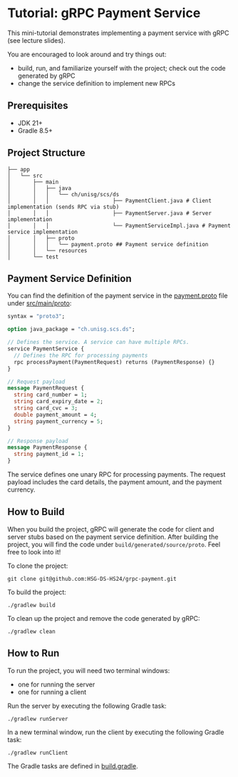 # Tutorial: gRPC Payment Service

This mini-tutorial demonstrates implementing a payment service with gRPC (see lecture slides).

You are encouraged to look around
and try things out:
- build, run, and familiarize yourself with the project; check out the code generated by gRPC
- change the service definition to implement new RPCs

## Prerequisites
- JDK 21+
- Gradle 8.5+

## Project Structure

```shell
├── app
│   └── src
│       ├── main
│       │   ├── java
│       │   │   └── ch/unisg/scs/ds
│       │   │                    ├── PaymentClient.java # Client implementation (sends RPC via stub)
│       │   │                    ├── PaymentServer.java # Server implementation
│       │   │                    └── PaymentServiceImpl.java # Payment service implementation
│       │   ├── proto
│       │   │   └── payment.proto ## Payment service definition
│       │   └── resources
│       └── test
```

## Payment Service Definition

You can find the definition of the payment service in the
[payment.proto](src/main/proto/payment.proto) file under [src/main/proto](src/main/proto):

```protobuf
syntax = "proto3";

option java_package = "ch.unisg.scs.ds";

// Defines the service. A service can have multiple RPCs.
service PaymentService {
  // Defines the RPC for processing payments
  rpc processPayment(PaymentRequest) returns (PaymentResponse) {}
}

// Request payload
message PaymentRequest {
  string card_number = 1;
  string card_expiry_date = 2;
  string card_cvc = 3;
  double payment_amount = 4;
  string payment_currency = 5;
}

// Response payload
message PaymentResponse {
  string payment_id = 1;
}
```

The service defines one unary RPC for processing payments. The request payload includes the card
details, the payment amount, and the payment currency.

## How to Build

When you build the project, gRPC will generate the code for client and server stubs based on the
payment service definition. After building the project, you will find the code under
`build/generated/source/proto`. Feel free to look into it!

To clone the project:

```shell
git clone git@github.com:HSG-DS-HS24/grpc-payment.git
```

To build the project:

```shell
./gradlew build
```

To clean up the project and remove the code generated by gRPC:

```shell
./gradlew clean
```

## How to Run

To run the project, you will need two terminal windows:
- one for running the server
- one for running a client

Run the server by executing the following Gradle task:

```shell
./gradlew runServer
```

In a new terminal window, run the client by executing the following Gradle task:

```shell
./gradlew runClient
```

The Gradle tasks are defined in [build.gradle](build.gradle).
